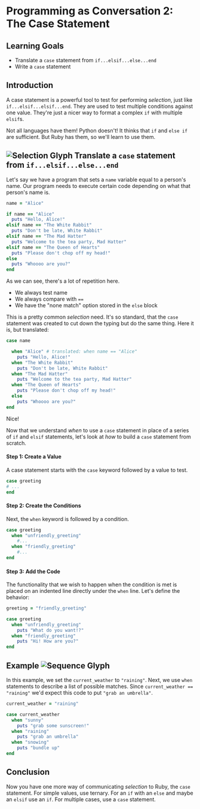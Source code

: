 # Programming as Conversation 2: The Case Statement

## Learning Goals

* Translate a `case` statement from `if...elsif...else...end`
* Write a `case` statement

## Introduction

A case statement is a powerful tool to test for performing _selection_, just
like `if...elsif...elsif...end`. They are used to test multiple conditions
against one value. They're just a nicer way to format a complex `if` with
multiple `elsif`s.

Not all languages have them! Python doesn't! It thinks that `if` and `else if`
are sufficient. But Ruby has them, so we'll learn to use them.

## ![Selection Glyph](https://curriculum-content.s3.amazonaws.com/programming-univbasics-2/sequence-and-comments/Selection_mini.png)  Translate a `case` statement from `if...elsif...else...end`

Let's say we have a program that sets a `name` variable equal to a person's
name. Our program needs to execute certain code depending on what that person's
name is. 

```ruby
name = "Alice"

if name == "Alice"
  puts "Hello, Alice!"
elsif name == "The White Rabbit"
  puts "Don't be late, White Rabbit"
elsif name == "The Mad Hatter"
  puts "Welcome to the tea party, Mad Hatter"
elsif name == "The Queen of Hearts"
  puts "Please don't chop off my head!"
else
  puts "Whoooo are you?"
end 
```

As we can see, there's a lot of repetition here.

* We always test name
* We always compare with `==`
* We have the "none match" option stored in the `else` block

This is a pretty common _selection_ need. It's so standard, that the `case`
statement was created to cut down the typing but do the same thing. Here it
is, but translated:

```ruby
case name 

  when "Alice" # translated: when name == "Alice"
    puts "Hello, Alice!"
  when "The White Rabbit"
    puts "Don't be late, White Rabbit"
  when "The Mad Hatter"
    puts "Welcome to the tea party, Mad Hatter"
  when "The Queen of Hearts"
    puts "Please don't chop off my head!"
  else 
    puts "Whoooo are you?"
end
```

Nice!

Now that we understand *when* to use a `case` statement in place of a series of
`if` and `elsif` statements, let's look at *how* to build a `case` statement
from scratch.

#### Step 1: Create a Value

A case statement starts with the `case` keyword followed by a value to test.

```ruby
case greeting
# ...
end
```

#### Step 2: Create the Conditions

Next, the `when` keyword is followed by a condition.

```ruby
case greeting
  when "unfriendly_greeting"
    #...
  when "friendly_greeting"
    #...
end
```

#### Step 3: Add the Code

The functionality that we wish to happen when the condition is met is placed on an indented line directly under the `when` line. Let's define the behavior:

```ruby
greeting = "friendly_greeting"

case greeting
  when "unfriendly_greeting"
    puts "What do you want!?"
  when "friendly_greeting"
    puts "Hi! How are you?"
end
```

## Example ![Sequence Glyph](https://curriculum-content.s3.amazonaws.com/programming-univbasics-2/sequence-and-comments/Sequence_mini.png) 

In this example, we set the `current_weather` to `"raining"`. Next, we use
`when` statements to describe a list of possible matches. Since
`current_weather == "raining"` we'd expect this code to put `"grab an
umbrella"`.

```ruby
current_weather = "raining"

case current_weather
  when "sunny"
    puts "grab some sunscreen!"
  when "raining"
    puts "grab an umbrella"
  when "snowing"
    puts "bundle up"
end
```

## Conclusion

Now you have one more way of communicating _selection_ to Ruby, the `case`
statement. For simple values, use ternary. For an `if` with an `else` and maybe
an `elsif` use an `if`. For multiple cases, use a `case` statement.
